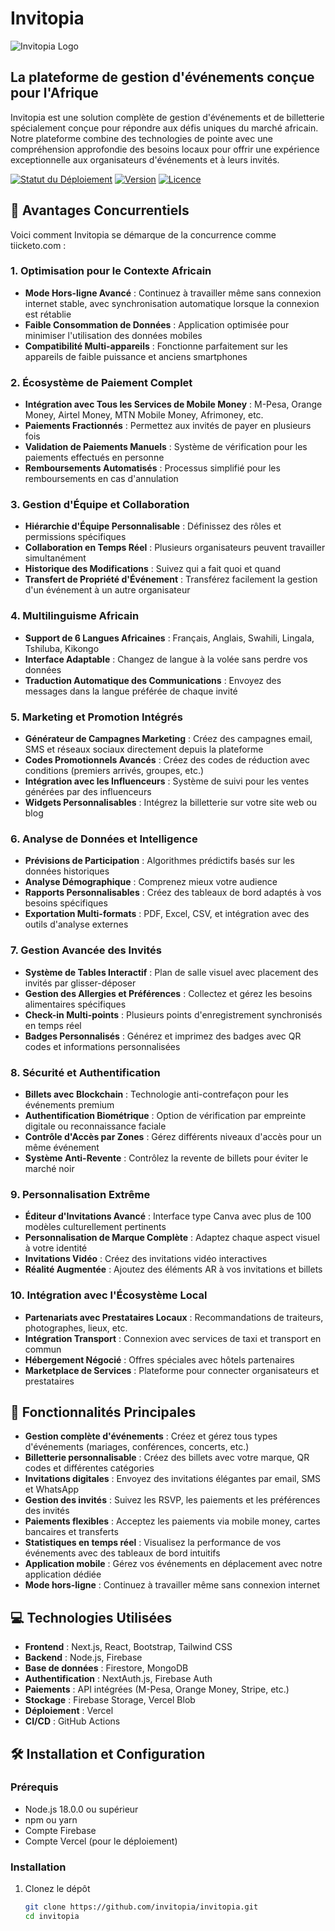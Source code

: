# Invitopia

![Invitopia Logo](invitopia.vercel.app)

## La plateforme de gestion d'événements conçue pour l'Afrique

Invitopia est une solution complète de gestion d'événements et de billetterie spécialement conçue pour répondre aux défis uniques du marché africain. Notre plateforme combine des technologies de pointe avec une compréhension approfondie des besoins locaux pour offrir une expérience exceptionnelle aux organisateurs d'événements et à leurs invités.

[![Statut du Déploiement](https://img.shields.io/badge/déploiement-actif-success)](https://invitopia.vercel.app)
[![Version](https://img.shields.io/badge/version-1.0.0-blue)](https://github.com/invitopia/invitopia)
[![Licence](https://img.shields.io/badge/licence-MIT-green)](https://github.com/invitopia/invitopia/blob/main/LICENSE)

## 🌟 Avantages Concurrentiels

Voici comment Invitopia se démarque de la concurrence comme tiicketo.com :

### 1. Optimisation pour le Contexte Africain

- **Mode Hors-ligne Avancé** : Continuez à travailler même sans connexion internet stable, avec synchronisation automatique lorsque la connexion est rétablie
- **Faible Consommation de Données** : Application optimisée pour minimiser l'utilisation des données mobiles
- **Compatibilité Multi-appareils** : Fonctionne parfaitement sur les appareils de faible puissance et anciens smartphones

### 2. Écosystème de Paiement Complet

- **Intégration avec Tous les Services de Mobile Money** : M-Pesa, Orange Money, Airtel Money, MTN Mobile Money, Afrimoney, etc.
- **Paiements Fractionnés** : Permettez aux invités de payer en plusieurs fois
- **Validation de Paiements Manuels** : Système de vérification pour les paiements effectués en personne
- **Remboursements Automatisés** : Processus simplifié pour les remboursements en cas d'annulation

### 3. Gestion d'Équipe et Collaboration

- **Hiérarchie d'Équipe Personnalisable** : Définissez des rôles et permissions spécifiques
- **Collaboration en Temps Réel** : Plusieurs organisateurs peuvent travailler simultanément
- **Historique des Modifications** : Suivez qui a fait quoi et quand
- **Transfert de Propriété d'Événement** : Transférez facilement la gestion d'un événement à un autre organisateur

### 4. Multilinguisme Africain

- **Support de 6 Langues Africaines** : Français, Anglais, Swahili, Lingala, Tshiluba, Kikongo
- **Interface Adaptable** : Changez de langue à la volée sans perdre vos données
- **Traduction Automatique des Communications** : Envoyez des messages dans la langue préférée de chaque invité

### 5. Marketing et Promotion Intégrés

- **Générateur de Campagnes Marketing** : Créez des campagnes email, SMS et réseaux sociaux directement depuis la plateforme
- **Codes Promotionnels Avancés** : Créez des codes de réduction avec conditions (premiers arrivés, groupes, etc.)
- **Intégration avec les Influenceurs** : Système de suivi pour les ventes générées par des influenceurs
- **Widgets Personnalisables** : Intégrez la billetterie sur votre site web ou blog

### 6. Analyse de Données et Intelligence

- **Prévisions de Participation** : Algorithmes prédictifs basés sur les données historiques
- **Analyse Démographique** : Comprenez mieux votre audience
- **Rapports Personnalisables** : Créez des tableaux de bord adaptés à vos besoins spécifiques
- **Exportation Multi-formats** : PDF, Excel, CSV, et intégration avec des outils d'analyse externes

### 7. Gestion Avancée des Invités

- **Système de Tables Interactif** : Plan de salle visuel avec placement des invités par glisser-déposer
- **Gestion des Allergies et Préférences** : Collectez et gérez les besoins alimentaires spécifiques
- **Check-in Multi-points** : Plusieurs points d'enregistrement synchronisés en temps réel
- **Badges Personnalisés** : Générez et imprimez des badges avec QR codes et informations personnalisées

### 8. Sécurité et Authentification

- **Billets avec Blockchain** : Technologie anti-contrefaçon pour les événements premium
- **Authentification Biométrique** : Option de vérification par empreinte digitale ou reconnaissance faciale
- **Contrôle d'Accès par Zones** : Gérez différents niveaux d'accès pour un même événement
- **Système Anti-Revente** : Contrôlez la revente de billets pour éviter le marché noir

### 9. Personnalisation Extrême

- **Éditeur d'Invitations Avancé** : Interface type Canva avec plus de 100 modèles culturellement pertinents
- **Personnalisation de Marque Complète** : Adaptez chaque aspect visuel à votre identité
- **Invitations Vidéo** : Créez des invitations vidéo interactives
- **Réalité Augmentée** : Ajoutez des éléments AR à vos invitations et billets

### 10. Intégration avec l'Écosystème Local

- **Partenariats avec Prestataires Locaux** : Recommandations de traiteurs, photographes, lieux, etc.
- **Intégration Transport** : Connexion avec services de taxi et transport en commun
- **Hébergement Négocié** : Offres spéciales avec hôtels partenaires
- **Marketplace de Services** : Plateforme pour connecter organisateurs et prestataires

## 🚀 Fonctionnalités Principales

- **Gestion complète d'événements** : Créez et gérez tous types d'événements (mariages, conférences, concerts, etc.)
- **Billetterie personnalisable** : Créez des billets avec votre marque, QR codes et différentes catégories
- **Invitations digitales** : Envoyez des invitations élégantes par email, SMS et WhatsApp
- **Gestion des invités** : Suivez les RSVP, les paiements et les préférences des invités
- **Paiements flexibles** : Acceptez les paiements via mobile money, cartes bancaires et transferts
- **Statistiques en temps réel** : Visualisez la performance de vos événements avec des tableaux de bord intuitifs
- **Application mobile** : Gérez vos événements en déplacement avec notre application dédiée
- **Mode hors-ligne** : Continuez à travailler même sans connexion internet

## 💻 Technologies Utilisées

- **Frontend** : Next.js, React, Bootstrap, Tailwind CSS
- **Backend** : Node.js, Firebase
- **Base de données** : Firestore, MongoDB
- **Authentification** : NextAuth.js, Firebase Auth
- **Paiements** : API intégrées (M-Pesa, Orange Money, Stripe, etc.)
- **Stockage** : Firebase Storage, Vercel Blob
- **Déploiement** : Vercel
- **CI/CD** : GitHub Actions

## 🛠️ Installation et Configuration

### Prérequis

- Node.js 18.0.0 ou supérieur
- npm ou yarn
- Compte Firebase
- Compte Vercel (pour le déploiement)

### Installation

1. Clonez le dépôt
   ```bash
   git clone https://github.com/invitopia/invitopia.git
   cd invitopia
